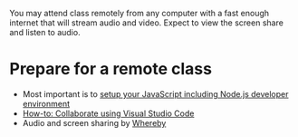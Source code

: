You may attend class remotely from any computer with a fast enough internet that will stream audio and video. Expect to view the screen share and listen to audio.

# Prepare for a remote class
* Most important is to [setup your JavaScript including Node.js developer environment](CONTRIBUTING.md#setup-your-developer-environment)
* [How-to: Collaborate using Visual Studio Code](https://docs.microsoft.com/en-us/visualstudio/liveshare/how-to-guides/vscode)
* Audio and screen sharing by [Whereby](https://whereby.com/danactive)
